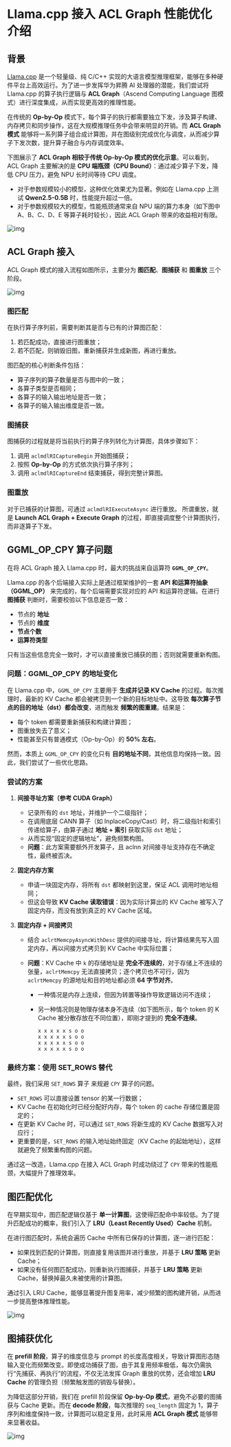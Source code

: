 # Llama.cpp 接入 ACL Graph 性能优化介绍

## 背景

[Llama.cpp](https://github.com/ggerganov/llama.cpp) 是一个轻量级、纯 C/C++ 实现的大语言模型推理框架，能够在多种硬件平台上高效运行。为了进一步发挥华为昇腾 AI 处理器的潜能，我们尝试将 Llama.cpp 的算子执行逻辑与 **ACL Graph**（Ascend Computing Language 图模式）进行深度集成，从而实现更高效的推理性能。

在传统的 **Op-by-Op** 模式下，每个算子的执行都需要独立下发，涉及算子构建、内存拷贝和同步操作，这在大规模推理任务中会带来明显的开销。而 **ACL Graph 模式** 能够将一系列算子组合成计算图，并在图级别完成优化与调度，从而减少算子下发次数，提升算子融合与内存调度效率。

下图展示了 **ACL Graph 相较于传统 Op-by-Op 模式的优化示意**。可以看到，ACL Graph 主要解决的是 **CPU 端瓶颈（CPU Bound）**：通过减少算子下发，降低 CPU 压力，避免 NPU 长时间等待 CPU 调度。

- 对于参数规模较小的模型，这种优化效果尤为显著。例如在 Llama.cpp 上测试 **Qwen2.5-0.5B** 时，性能提升超过一倍。
- 对于参数规模较大的模型，性能瓶颈通常来自 NPU 端的算力本身（如下图中 A、B、C、D、E 等算子耗时较长），因此 ACL Graph 带来的收益相对有限。

![img](images/1_acl_graph.png)

## ACL Graph 接入

ACL Graph 模式的接入流程如图所示，主要分为 **图匹配**、**图捕获** 和 **图重放** 三个阶段。

![img](images/2_graph_process.png)

### 图匹配

在执行算子序列前，需要判断其是否与已有的计算图匹配：

1. 若匹配成功，直接进行图重放；
2. 若不匹配，则销毁旧图，重新捕获并生成新图，再进行重放。

图匹配的核心判断条件包括：

- 算子序列的算子数量是否与图中的一致；
- 各算子类型是否相同；
- 各算子的输入输出地址是否一致；
- 各算子的输入输出维度是否一致。

### 图捕获

图捕获的过程就是将当前执行的算子序列转化为计算图，具体步骤如下：

1. 调用 `aclmdlRICaptureBegin` 开始图捕获；
2. 按照 **Op-by-Op** 的方式依次执行算子序列；
3. 调用 `aclmdlRICaptureEnd` 结束捕获，得到完整计算图。

### 图重放

对于已捕获的计算图，可通过 `aclmdlRIExecuteAsync` 进行重放。
所谓重放，就是 **Launch ACL Graph + Execute Graph** 的过程，即直接调度整个计算图执行，而非逐算子下发。



## GGML_OP_CPY 算子问题

在将 ACL Graph 接入 Llama.cpp 时，最大的挑战来自运算符 **`GGML_OP_CPY`**。

Llama.cpp 的各个后端接入实际上是通过框架维护的一套 **API 和运算符抽象（GGML_OP）** 来完成的，每个后端需要实现对应的 API 和运算符逻辑。在进行 **图捕获** 判断时，需要校验以下信息是否一致：

- 节点的 **地址**
- 节点的 **维度**
- **节点个数**
- **运算符类型**

只有当这些信息完全一致时，才可以直接重放已捕获的图；否则就需要重新构图。

### 问题：GGML_OP_CPY 的地址变化

在 Llama.cpp 中，`GGML_OP_CPY` 主要用于 **生成并记录 KV Cache** 的过程。每次推理时，最新的 KV Cache 都会被拷贝到一个新的目标地址中。这导致 **每次算子节点的目的地址（dst）都会改变**，进而触发 **频繁的图重建**。结果是：

- 每个 token 都需要重新捕获和构建计算图；
- 图重放失去了意义；
- 性能甚至只有普通模式（Op-by-Op）的 **50% 左右**。

然而，本质上 `GGML_OP_CPY` 的变化只有 **目的地址不同**，其他信息均保持一致。因此，我们尝试了一些优化思路。

### 尝试的方案

1. **间接寻址方案（参考 CUDA Graph）**

   - 记录所有的 `dst` 地址，并维护一个二级指针；
   - 在调用底层 CANN 算子（如 InplaceCopy/Cast）时，将二级指针和索引传递给算子，由算子通过 **地址 + 索引** 获取实际 `dst` 地址；
   - 从而实现“固定的逻辑地址”，避免频繁构图。
   - **问题**：此方案需要额外开发算子，且 aclnn 对间接寻址支持存在不确定性，最终被否决。

2. **固定内存方案**

   - 申请一块固定内存，将所有 `dst` 都映射到这里，保证 ACL 调用时地址相同；
   - 但这会导致 **KV Cache 读取错误**：因为实际计算出的 KV Cache 被写入了固定内存，而没有放到真正的 KV Cache 区域。

3. **固定内存 + 间接拷贝**

   - 结合 `aclrtMemcpyAsyncWithDesc` 提供的间接寻址，将计算结果先写入固定内存，再以间接方式拷贝到 KV Cache 中实际位置；

   - **问题**：KV Cache 中 `k` 的存储地址是 **完全不连续的**，对于存储上不连续的张量，`aclrtMemcpy` 无法直接拷贝；逐个拷贝也不可行，因为 `aclrtMemcpy` 的源地址和目的地址都必须 **64 字节对齐**。

     - 一种情况是内存上连续，但因为转置等操作导致逻辑访问不连续；

     - 另一种情况则是物理存储本身不连续（如下图所示，每个 token 的 K Cache 被分散存放在不同位置），即刚才提到的 **完全不连续**。

       ```
       x x x x x s o o
       x x x x x s o o
       x x x x x s o o
       x x x x x s o o
       ```

### 最终方案：使用 SET_ROWS 替代

最终，我们采用 `SET_ROWS` 算子 来规避 `CPY` 算子的问题。

- `SET_ROWS` 可以直接设置 tensor 的某一行数据；
- KV Cache 在初始化时已经分配好内存，每个 token 的 cache 存储位置是固定的；
- 在更新 KV Cache 时，可以通过 `SET_ROWS` 将新生成的 KV Cache 数据写入对应行；
- 更重要的是，`SET_ROWS` 的输入地址始终固定（KV Cache 的起始地址），这样就避免了频繁重构图的问题。

通过这一改造，Llama.cpp 在接入 ACL Graph 时成功绕过了 `CPY` 带来的性能瓶颈，大幅提升了推理效率。

## 图匹配优化

在早期实现中，图匹配逻辑仅基于 **单一计算图**，这使得匹配命中率较低。为了提升匹配成功的概率，我们引入了 **LRU（Least Recently Used）Cache** 机制。

在进行图匹配时，系统会遍历 Cache 中所有已保存的计算图，逐一进行匹配：

- 如果找到匹配的计算图，则直接复用该图并进行重放，并基于 **LRU 策略** 更新 Cache；
- 如果没有任何图匹配成功，则重新执行图捕获，并基于 **LRU 策略** 更新 Cache，替换掉最久未被使用的计算图。

通过引入 LRU Cache，能够显著提升图复用率，减少频繁的图构建开销，从而进一步提高整体推理性能。

![img](images/3_lru_cache.png)

## 图捕获优化

在 **prefill 阶段**，算子的维度信息与 prompt 的长度高度相关，导致计算图形态随输入变化而频繁改变。即使成功捕获了图，由于其复用频率极低，每次仍需执行“先捕获、再执行”的流程，不仅无法发挥 Graph 重放的优势，还会增加 **LRU Cache** 的管理负担（频繁触发图的销毁与替换）。

为降低这部分开销，我们在 prefill 阶段保留 **Op-by-Op 模式**，避免不必要的图捕获与 Cache 更新。而在 **decode 阶段**，每次推理的 `seq_length` 固定为 1，算子序列和维度保持一致，计算图可以稳定复用，此时采用 **ACL Graph 模式** 能够带来显著收益。

![img](images/4_prefill_opti.png)



